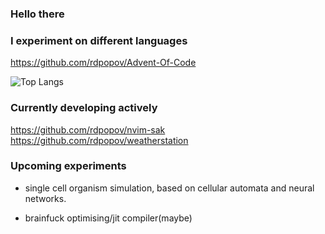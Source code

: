 ### Hello there
<!-- General Kenobi -->

### I experiment on different languages
https://github.com/rdpopov/Advent-Of-Code

![Top Langs](https://github-readme-stats.vercel.app/api/top-langs/?username=rdpopov&layout=compact)

### Currently developing actively
https://github.com/rdpopov/nvim-sak
https://github.com/rdpopov/weatherstation

### Upcoming experiments
- single cell organism simulation, based on cellular automata and neural networks.

- brainfuck optimising/jit compiler(maybe)